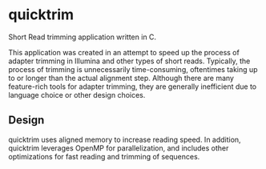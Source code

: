 # quicktrim
Short Read trimming application written in C.

This application was created in an attempt to speed up the process of adapter trimming in Illumina and other types of short reads. Typically, the process of trimming is unnecessarily time-consuming, oftentimes taking up to or longer than the actual alignment step. Although there are many feature-rich tools for adapter trimming, they are generally inefficient due to language choice or other design choices.

## Design
quicktrim uses aligned memory to increase reading speed. In addition, quicktrim leverages OpenMP for parallelization, and includes other optimizations for fast reading and trimming of sequences.
